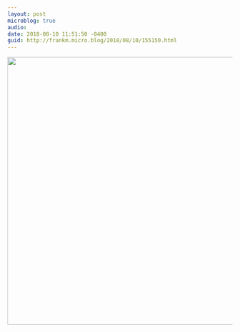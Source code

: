 ```yaml
---
layout: post
microblog: true
audio: 
date: 2018-08-10 11:51:50 -0400
guid: http://frankm.micro.blog/2018/08/10/155150.html
---
```



<img src="http://frankmcpherson.blog/uploads/2018/66e2ed8bc0.jpg" width="600" height="600" />
